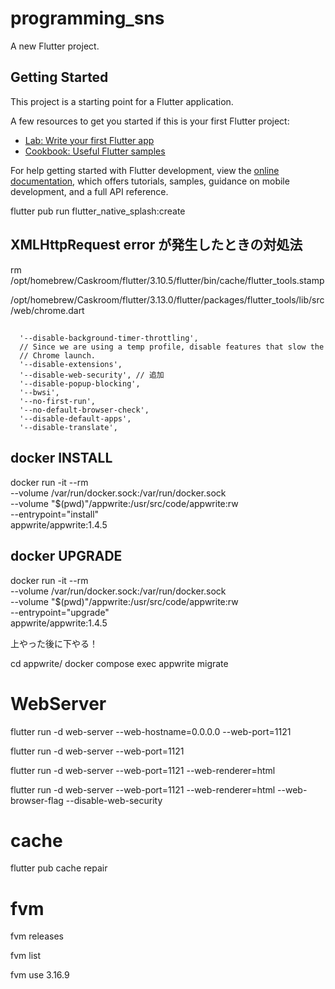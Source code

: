 # programming_sns

A new Flutter project.

## Getting Started

This project is a starting point for a Flutter application.

A few resources to get you started if this is your first Flutter project:

- [Lab: Write your first Flutter app](https://docs.flutter.dev/get-started/codelab)
- [Cookbook: Useful Flutter samples](https://docs.flutter.dev/cookbook)

For help getting started with Flutter development, view the
[online documentation](https://docs.flutter.dev/), which offers tutorials,
samples, guidance on mobile development, and a full API reference.


flutter pub run flutter_native_splash:create

## XMLHttpRequest error が発生したときの対処法
rm /opt/homebrew/Caskroom/flutter/3.10.5/flutter/bin/cache/flutter_tools.stamp 

/opt/homebrew/Caskroom/flutter/3.13.0/flutter/packages/flutter_tools/lib/src/web/chrome.dart 
##

      '--disable-background-timer-throttling',
      // Since we are using a temp profile, disable features that slow the
      // Chrome launch.
      '--disable-extensions',
      '--disable-web-security', // 追加
      '--disable-popup-blocking',
      '--bwsi',
      '--no-first-run',
      '--no-default-browser-check',
      '--disable-default-apps',
      '--disable-translate',

##

## docker INSTALL
docker run -it --rm \
    --volume /var/run/docker.sock:/var/run/docker.sock \
    --volume "$(pwd)"/appwrite:/usr/src/code/appwrite:rw \
    --entrypoint="install" \
    appwrite/appwrite:1.4.5

## docker UPGRADE
docker run -it --rm \
    --volume /var/run/docker.sock:/var/run/docker.sock \
    --volume "$(pwd)"/appwrite:/usr/src/code/appwrite:rw \
    --entrypoint="upgrade" \
    appwrite/appwrite:1.4.5

上やった後に下やる！
 
cd appwrite/
docker compose exec appwrite migrate


# WebServer
flutter run -d web-server --web-hostname=0.0.0.0 --web-port=1121

flutter run -d web-server --web-port=1121

flutter run -d web-server  --web-port=1121 --web-renderer=html

flutter run -d web-server  --web-port=1121 --web-renderer=html --web-browser-flag --disable-web-security

# cache
flutter pub cache repair

# fvm
fvm releases                             

fvm list    

fvm use 3.16.9 